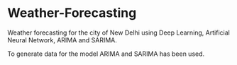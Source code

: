 # Weather-Forecasting
Weather forecasting for the city of New Delhi using Deep Learning, Artificial Neural Network, ARIMA and SARIMA.

To generate data for the model ARIMA and SARIMA has been used.
